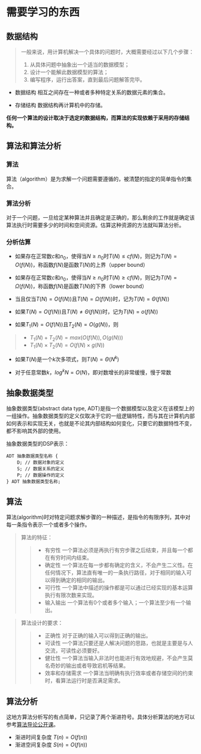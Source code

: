 # 需要学习的东西

## 数据结构

> 一般来说，用计算机解决一个具体的问题时，大概需要经过以下几个步骤：
> 1. 从具体问题中抽象出一个适当的数据模型；
> 2. 设计一个能解此数据模型的算法；
> 3. 编写程序，运行出答案，直到最后问题解答完毕。
    
- 数据结构
  相互之间存在一种或者多种特定关系的数据元素的集合。    

- 存储结构
  数据结构再计算机中的存储。

**任何一个算法的设计取决于选定的数据结构，而算法的实现依赖于采用的存储结构。**

## 算法和算法分析
### 算法
算法（algorithm）是为求解一个问题需要遵循的，被清楚的指定的简单指令的集合。

### 算法分析
对于一个问题，一旦给定某种算法并且确定是正确的，那么剩余的工作就是确定该算法执行时需要多少的时间和空间资源。估算这种资源的方法就叫算法分析。

### 分析估算
- 如果存在正常数$c$和$n_0$，使得当$N \geq n_0$时$T(N) \leq cf(N)$，则记为$T(N) = O(f(N))$，称函数$f(N)$是函数$T(N)$的上界（upper bound）

- 如果存在正常数$c$和$n_0$，使得当$N \geq n_0$时$T(N) \geq cf(N)$，则记为$T(N) = \Omega(f(N))$，称函数$f(N)$是函数$T(N)$的下界（lower bound）

- 当且仅当$T(N) = O(f(N))$且$T(N) = \Omega(f(N))$时，记为$T(N) = \Theta(f(N))$

- 如果$T(N) = O(f(N))$且$T(N) \not= \Theta(f(N))$时，记为$T(N) = o(f(N))$

- 如果$T_1(N) = O(f(N))$且$T_2(N) = O(g(N))$，则
> - $T_1(N)+T_2(N) = max(O(f(N)), O(g(N)))$
> - $T_1(N) \times T_2(N) = O(f(N) \times g(N))$

- 如果$T(N)$是一个$k$次多项式，则$T(N) = \Theta(N^k)$

- 对于任意常数$k$，$log^kN = O(N)$，即对数增长的非常缓慢，慢于常数

## 抽象数据类型
抽象数据类型(abstract data type, ADT)是指一个数据模型以及定义在该模型上的一组操作。抽象数据类型的定义仅取决于它的一组逻辑特性，而与其在计算机内部如何表示和实现无关，也就是不论其内部结构如何变化，只要它的数据特性不变，都不影响其外部的使用。    

抽象数据类型的DSP表示：    
    
    ADT 抽象数据类型名称 {
        D; // 数据对象的定义
        S; // 数据关系的定义
        P; // 数据操作的定义
    } ADT 抽象数据类型名称;

## 算法
算法(algorithm)时对特定问题求解步骤的一种描述，是指令的有限序列，其中对每一条指令表示一个或者多个操作。

> 算法的特征：
>> - 有穷性
>> 一个算法必须是再执行有穷步骤之后结束，并且每一个都在有穷时间内结束。
>> - 确定性
>> 一个算法在每一步都有确定的含义，不会产生二义性。在任何情况下，算法直有唯一的一条执行路径，对于相同的输入可以得到确定的相同的输出。
>> - 可行性
>> 一个算法中描述的操作都是可以通过已经实现的基本运算执行有限次数来实现。
>> - 输入输出
>> 一个算法有0个或者多个输入；一个算法至少有一个输出。

> 算法设计的要求：
>> - 正确性
>> 对于正确的输入可以得到正确的输出。
>> - 可读性
>> 一个算法只要还是人解决问题的思路，也就是主要是与人交流，可读性必须要好。
>> - 健壮性
>> 一个算法当输入非法时也能进行有效地规避，不会产生莫名奇妙的输出或者导致宕机等结果。
>>- 效率和存储需求
>> 一个算法当明确有执行效率或者存储空间的约束时，看算法运行时是否满足需求。

## 算法分析
这地方算法分析写的有点简单，只记录了两个渐进符号。具体分析算法的地方可以参考[算法导论公开课](http://open.163.com/movie/2010/12/2/E/M6UTT5U0I_M6V2T4T2E.html)。    

- 渐进时间复杂度
$T(n) = O(f(n))$
- 渐进空间复杂度
$S(n) =O(f(n))$
